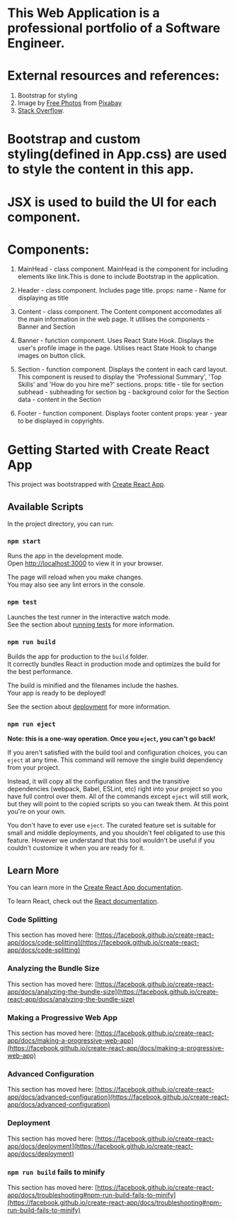 # This Web Application is a professional portfolio of a Software Engineer.

# External resources and references:

1. Bootstrap for styling
2. Image by [Free Photos](https://pixabay.com/users/freephotocc-2275370/?utm_source=link-attribution&utm_medium=referral&utm_campaign=image&utm_content=1280538) from [Pixabay](https://pixabay.com//?utm_source=link-attribution&utm_medium=referral&utm_campaign=image&utm_content=1280538)
3. [Stack Overflow](https://stackoverflow.com/).

# Bootstrap and custom styling(defined in App.css) are used to style the content in this app.

# JSX is used to build the UI for each component.

# Components:

1. MainHead - class component.
   MainHead is the component for including elements like link.This is done to include Bootstrap in the application.

2. Header - class component.
   Includes page title.
   props: name - Name for displaying as title

3. Content - class component.
   The Content component accomodates all the main information in the web page. It utilises the components - Banner and Section

4. Banner - function component. Uses React State Hook.
   Displays the user's profile image in the page.
   Utilises react State Hook to change images on button click.

5. Section - function component.
   Displays the content in each card layout. This component is reused to display the 'Professional Summary', 'Top Skills' and 'How do you hire me?' sections.
   props:
   title - tile for section
   subhead - subheading for section
   bg - background color for the Section
   data - content in the Section

6. Footer - function component.
   Displays footer content
   props: year - year to be displayed in copyrights.

# Getting Started with Create React App

This project was bootstrapped with [Create React App](https://github.com/facebook/create-react-app).

## Available Scripts

In the project directory, you can run:

### `npm start`

Runs the app in the development mode.\
Open [http://localhost:3000](http://localhost:3000) to view it in your browser.

The page will reload when you make changes.\
You may also see any lint errors in the console.

### `npm test`

Launches the test runner in the interactive watch mode.\
See the section about [running tests](https://facebook.github.io/create-react-app/docs/running-tests) for more information.

### `npm run build`

Builds the app for production to the `build` folder.\
It correctly bundles React in production mode and optimizes the build for the best performance.

The build is minified and the filenames include the hashes.\
Your app is ready to be deployed!

See the section about [deployment](https://facebook.github.io/create-react-app/docs/deployment) for more information.

### `npm run eject`

**Note: this is a one-way operation. Once you `eject`, you can't go back!**

If you aren't satisfied with the build tool and configuration choices, you can `eject` at any time. This command will remove the single build dependency from your project.

Instead, it will copy all the configuration files and the transitive dependencies (webpack, Babel, ESLint, etc) right into your project so you have full control over them. All of the commands except `eject` will still work, but they will point to the copied scripts so you can tweak them. At this point you're on your own.

You don't have to ever use `eject`. The curated feature set is suitable for small and middle deployments, and you shouldn't feel obligated to use this feature. However we understand that this tool wouldn't be useful if you couldn't customize it when you are ready for it.

## Learn More

You can learn more in the [Create React App documentation](https://facebook.github.io/create-react-app/docs/getting-started).

To learn React, check out the [React documentation](https://reactjs.org/).

### Code Splitting

This section has moved here: [https://facebook.github.io/create-react-app/docs/code-splitting](https://facebook.github.io/create-react-app/docs/code-splitting)

### Analyzing the Bundle Size

This section has moved here: [https://facebook.github.io/create-react-app/docs/analyzing-the-bundle-size](https://facebook.github.io/create-react-app/docs/analyzing-the-bundle-size)

### Making a Progressive Web App

This section has moved here: [https://facebook.github.io/create-react-app/docs/making-a-progressive-web-app](https://facebook.github.io/create-react-app/docs/making-a-progressive-web-app)

### Advanced Configuration

This section has moved here: [https://facebook.github.io/create-react-app/docs/advanced-configuration](https://facebook.github.io/create-react-app/docs/advanced-configuration)

### Deployment

This section has moved here: [https://facebook.github.io/create-react-app/docs/deployment](https://facebook.github.io/create-react-app/docs/deployment)

### `npm run build` fails to minify

This section has moved here: [https://facebook.github.io/create-react-app/docs/troubleshooting#npm-run-build-fails-to-minify](https://facebook.github.io/create-react-app/docs/troubleshooting#npm-run-build-fails-to-minify)

